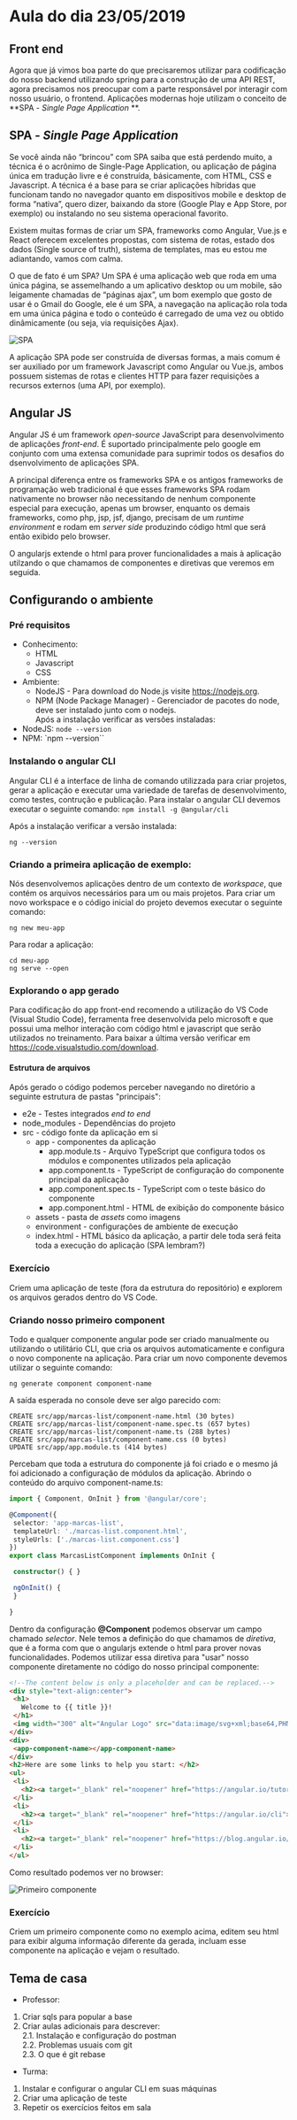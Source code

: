 # Aula do dia 23/05/2019 

## Front end
Agora que já vimos boa parte do que precisaremos utilizar para codificação do nosso backend utilizando spring para a construção de uma API REST, agora precisamos nos preocupar com a parte responsável por interagir com nosso usuário, o frontend. 
Aplicações modernas hoje utilizam o conceito de **SPA - *Single Page Application* **.

## SPA - *Single Page Application*
Se você ainda não “brincou” com SPA saiba que está perdendo muito, a técnica é o acrônimo de Single-Page Application, ou aplicação de página única em tradução livre e é construída, básicamente, com HTML, CSS e Javascript. A técnica é a base para se criar aplicações híbridas que funcionam tando no navegador quanto em dispositivos mobile e desktop de forma “nativa”, quero dizer, baixando da store (Google Play e App Store, por exemplo) ou instalando no seu sistema operacional favorito.

Existem muitas formas de criar um SPA, frameworks como Angular, Vue.js e React oferecem excelentes propostas, com sistema de rotas, estado dos dados (Single source of truth), sistema de templates, mas eu estou me adiantando, vamos com calma.

O que de fato é um SPA?
Um SPA é uma aplicação web que roda em uma única página, se assemelhando a um aplicativo desktop ou um mobile, são leigamente chamadas de “páginas ajax”, um bom exemplo que gosto de usar é o Gmail do Google, ele é um SPA, a navegação na aplicação rola toda em uma única página e todo o conteúdo é carregado de uma vez ou obtido dinâmicamente (ou seja, via requisições Ajax).

![SPA](../imagens/O_que_e_uma_SPA.gif "SPA")

A aplicação SPA pode ser construída de diversas formas, a mais comum é ser auxiliado por um framework Javascript como Angular ou Vue.js, ambos possuem sistemas de rotas e clientes HTTP para fazer requisições a recursos externos (uma API, por exemplo).

## Angular JS
Angular JS é um framework *open-source* JavaScript para desenvolvimento de aplicações *front-end*. É suportado principalmente pelo google em conjunto com uma extensa comunidade para suprimir todos os desafios do dsenvolvimento de aplicações SPA. 

A principal diferença entre os frameworks SPA e os antigos frameworks de programação web tradicional é que esses frameworks SPA rodam nativamente no browser não necessitando de nenhum componente especial para execução, apenas um browser, enquanto os demais frameworks, como php, jsp, jsf, django, precisam de um *runtime environment* e rodam em *server side* produzindo código html que será então exibido pelo browser.

O angularjs extende o html para prover funcionalidades a mais à aplicação utilzando o que chamamos de componentes e diretivas que veremos em seguida.

## Configurando o ambiente

### Pré requisitos
 * Conhecimento:
   * HTML
   * Javascript
   * CSS
 * Ambiente:
   * NodeJS - Para download do Node.js visite https://nodejs.org.
   * NPM (Node Package Manager) - Gerenciador de pacotes do node, deve ser instalado junto com o nodejs.    
 Após a instalação verificar as versões instaladas:
  * NodeJS: `node --version`
  * NPM: `npm --version``
### Instalando o angular CLI
Angular CLI é a interface de linha de comando utilizzada para criar projetos, gerar a aplicação e executar uma variedade de tarefas de desenvolvimento, como testes, contrução e publicação. 
Para instalar o angular CLI devemos executar o seguinte comando: `npm install -g @angular/cli`

Após a instalação verificar a versão instalada:
```
ng --version
```

### Criando a primeira aplicação de exemplo:
Nós desenvolvemos aplicações dentro de um contexto de *workspace*, que contém os arquivos necessários para um ou mais projetos. Para criar um novo workspace e o código inicial do projeto devemos executar o seguinte comando:
```
ng new meu-app
```
Para rodar a aplicação:
```
cd meu-app
ng serve --open
```

### Explorando o app gerado
Para codificação do app front-end recomendo a utilização do VS Code (Visual Studio Code), ferramenta free desenvolvida pelo microsoft e que possui uma melhor interação com código html e javascript que serão utilizados no treinamento. 
Para baixar a última versão verificar em https://code.visualstudio.com/download.

#### Estrutura de arquivos
Após gerado o código podemos perceber navegando no diretório a seguinte estrutura de pastas "principais":
* e2e - Testes integrados *end to end*
* node_modules - Dependências do projeto
* src - código fonte da aplicação em si
  * app - componentes da aplicação
    * app.module.ts - Arquivo TypeScript que configura todos os módulos e componentes utilizados pela aplicação
    * app.component.ts - TypeScript de configuração do componente principal da aplicação
    * app.component.spec.ts - TypeScript com o teste básico do componente
    * app.component.html - HTML de exibição do componente básico
  * assets - pasta de *assets* como imagens
  * environment - configurações de ambiente de execução
  * index.html - HTML básico da aplicação, a partir dele toda será feita toda a execução do aplicação (SPA lembram?)
 
 ### Exercício
 Criem uma aplicação de teste (fora da estrutura do repositório) e explorem os arquivos gerados dentro do VS Code.
 
 ### Criando nosso primeiro component
 Todo e qualquer componente angular pode ser criado manualmente ou utilizando o utilitário CLI, que cria os arquivos automaticamente e configura o novo componente na aplicação. Para criar um novo componente devemos utilizar o seguinte comando:
 
 ```
 ng generate component component-name
 ```
 
 A saída esperada no console deve ser algo parecido com:
 
 ```
CREATE src/app/marcas-list/component-name.html (30 bytes)
CREATE src/app/marcas-list/component-name.spec.ts (657 bytes)
CREATE src/app/marcas-list/component-name.ts (288 bytes)
CREATE src/app/marcas-list/component-name.css (0 bytes)
UPDATE src/app/app.module.ts (414 bytes) 
 ```
 
 Percebam que toda a estrutura do componente já foi criado e o mesmo já foi adicionado a configuração de módulos da aplicação. Abrindo o conteúdo do arquivo component-name.ts:
 
 ``` ts 
 import { Component, OnInit } from '@angular/core';

@Component({
  selector: 'app-marcas-list',
  templateUrl: './marcas-list.component.html',
  styleUrls: ['./marcas-list.component.css']
})
export class MarcasListComponent implements OnInit {

  constructor() { }

  ngOnInit() {
  }

}
 ``` 
 
 Dentro da configuração **@Component** podemos observar um campo chamado *selector*. Nele temos a definição do que chamamos de *diretiva*, que é a forma com que o angularjs extende o html para prover novas funcionalidades. 
 Podemos utilizar essa diretiva para "usar" nosso componente diretamente no código do nosso principal componente:
 
 
 ``` html 
<!--The content below is only a placeholder and can be replaced.-->
<div style="text-align:center">
  <h1>
    Welcome to {{ title }}!
  </h1>
  <img width="300" alt="Angular Logo" src="data:image/svg+xml;base64,PHN2ZyB4bWxucz0iaHR0cDovL3d3dy53My5vcmcvMjAwMC9zdmciIHZpZXdCb3g9IjAgMCAyNTAgMjUwIj4KICAgIDxwYXRoIGZpbGw9IiNERDAwMzEiIGQ9Ik0xMjUgMzBMMzEuOSA2My4ybDE0LjIgMTIzLjFMMTI1IDIzMGw3OC45LTQzLjcgMTQuMi0xMjMuMXoiIC8+CiAgICA8cGF0aCBmaWxsPSIjQzMwMDJGIiBkPSJNMTI1IDMwdjIyLjItLjFWMjMwbDc4LjktNDMuNyAxNC4yLTEyMy4xTDEyNSAzMHoiIC8+CiAgICA8cGF0aCAgZmlsbD0iI0ZGRkZGRiIgZD0iTTEyNSA1Mi4xTDY2LjggMTgyLjZoMjEuN2wxMS43LTI5LjJoNDkuNGwxMS43IDI5LjJIMTgzTDEyNSA1Mi4xem0xNyA4My4zaC0zNGwxNy00MC45IDE3IDQwLjl6IiAvPgogIDwvc3ZnPg==">
</div>
<div>
  <app-component-name></app-component-name>
</div>
<h2>Here are some links to help you start: </h2>
<ul>
  <li>
    <h2><a target="_blank" rel="noopener" href="https://angular.io/tutorial">Tour of Heroes</a></h2>
  </li>
  <li>
    <h2><a target="_blank" rel="noopener" href="https://angular.io/cli">CLI Documentation</a></h2>
  </li>
  <li>
    <h2><a target="_blank" rel="noopener" href="https://blog.angular.io/">Angular blog</a></h2>
  </li>
</ul>
 ```  
 
 Como resultado podemos ver no browser:
 
![Primeiro componente](../imagens/primeiro_componente_angular.png  "Primeiro componente")
 
 
 ### Exercício
 Criem um primeiro componente como no exemplo acima, editem seu html para exibir alguma informação diferente da gerada, incluam esse componente na aplicação e vejam o resultado.
 
 ## Tema de casa
 * Professor:
  1. Criar sqls para popular a base
  2. Criar aulas adicionais para descrever:    
    2.1. Instalação e configuração do postman    
    2.2. Problemas usuais com git    
    2.3. O que é git rebase    
 * Turma:
  1. Instalar e configurar o angular CLI em suas máquinas
  2. Criar uma aplicação de teste
  3. Repetir os exercícios feitos em sala
 
 
 


